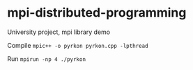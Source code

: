 # mpi-distributed-programming
University project, mpi library demo

Compile
`mpic++ -o pyrkon pyrkon.cpp -lpthread`

Run
`mpirun -np 4 ./pyrkon`
